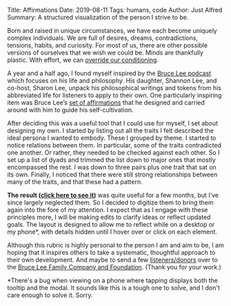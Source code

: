 Title: Affirmations
Date: 2019-08-11
Tags: humans, code
Author: Just Alfred
Summary: A structured visualization of the person I strive to be.

Born and raised in unique circumstances, we have each become uniquely complex individuals.
We are full of desires, dreams, contradictions, tensions, habits, and curiosity.
For most of us, there are other possible versions of ourselves that we wish we could be.
Minds are thankfully plastic.
With effort, we can [override our conditioning](i-am-not-who-i-was.html).

A year and a half ago, I found myself inspired by the
[Bruce Lee podcast](https://brucelee.com/podcast-blog/2016/10/19/15-affirmations-part-1-memory-subconscious-mind-imagination)
which focuses on his life and philosophy.
His daughter, Shannon Lee, and co-host, Sharon Lee,
unpack his philosophical writings and tokens from his abbreviated life
for listeners to apply to their own.
One particularly inspiring item was Bruce Lee’s
[set of affirmations](https://www.brainpickings.org/2016/08/01/bruce-lee-notebook/)
that he designed and carried around with him to guide his self-cultivation.

After deciding this was a useful tool that I could use for myself, I set about designing my own.
I started by listing out all the traits I felt described the ideal persona I wanted to embody.
These I grouped by theme.
I started to notice relations between them.
In particular, some of the traits contradicted one another.
Or rather, they needed to be checked against each other.
So I set up a list of dyads and trimmed the list down to major ones that mostly encompassed the rest.
I was down to three pairs plus one trait that sat on its own.
Finally, I noticed that there were still strong relationships between many of the traits,
and that these had a pattern.

**The result ([click here to see it]({filename}/html/affirmations.html))** was quite useful for a few months,
but I’ve since largely neglected them.
So I decided to digitize them to bring them again into the fore of my attention.
I expect that as I engage with these principles more,
I will be making edits to clarify ideas or reflect updated goals.
The layout is designed to allow me to reflect while on a desktop or my phone\*,
with details hidden until I hover over or click on each element.

Although this rubric is highly personal to the person I am and aim to be,
I am hoping that it inspires others to take a systematic, thoughtful approach to their own development.
And maybe to send a few [listeners/donors](https://brucelee.com/podcast)
over to the [Bruce Lee Family Company and Foundation](https://brucelee.com/family-company).
(Thank you for your work.)

\*There's a bug when viewing on a phone where tapping displays both the tooltip and the modal.
  It sounds like this is a tough one to solve, and I don't care enough to solve it.
  Sorry.
